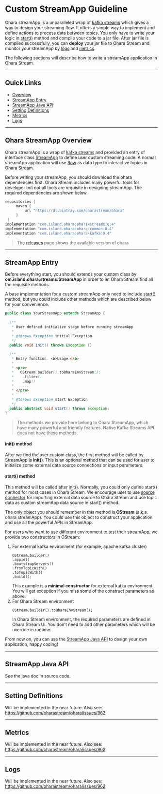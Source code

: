 # Custom StreamApp Guideline

Ohara streamApp is a unparalleled wrap of [kafka streams](https://kafka.apache.org/documentation/streams) which gives
a way to design your streaming flow.
It offers a simple way to implement and define actions to process data between topics.
You only have to write your logic in [start()](#start-method) method and compile your code to a jar file.
After jar file is compiled successfully, you can **deploy** your jar file to Ohara Stream and monitor your streamApp by
 [logs](#logs) and [metrics](#metrics). 

The following sections will describe how to write a streamApp application in Ohara Stream.

----------

## Quick Links

- [Overview](#ohara-streamapp-overview)
- [StreamApp Entry](#streamapp-entry)
- [StreamApp Java API](#streamapp-java-api)
- [Setting Definitions](#setting-definitions)
- [Metrics](#metrics)
- [Logs](#logs)

----------

## Ohara StreamApp Overview

Ohara streamApp is a wrap of [kafka streams](https://kafka.apache.org/documentation/streams) and provided an entry of interface
class [StreamApp](#streamapp-entry) to define user custom streaming code. A normal streamApp application will use [Row](custom_connector.md#data-model)
as data type to interactive topics in Ohara Stream.

Before writing your streamApp, you should download the ohara dependencies first. Ohara Stream includes many powerful tools
for developer but not all tools are requisite in designing streamApp. The required dependencies are shown below.
  
```groovy
repositories {
     maven {
         url "https://dl.bintray.com/oharastream/ohara"
     }
 }
implementation "com.island.ohara:ohara-streams:0.4"
implementation "com.island.ohara:ohara-common:0.4"
implementation "com.island.ohara:ohara-kafka:0.4"
```

> The [releases](https://github.com/oharastream/ohara/releases) page shows the available version of ohara

----------

## StreamApp Entry

Before everything start, you should extends your custom class by **om.island.ohara.streams.StreamApp** in order to
let Ohara Stream find all the requisite methods.

A base implementation for a custom streamApp only need to include [start()]() method, but you could include other methods
which are described below for your convenience.

```java
public class YourStreamApp extends StreamApp {
  
  /**
   * User defined initialize stage before running streamApp
   *
   * @throws Exception initial Exception
   */
  public void init() throws Exception {}
  
  /**
   * Entry function. <b>Usage:</b>
   *
   * <pre>
   *   OStream.builder().toOharaEnvStream();
   *    .filter()
   *    .map()
   *    ...
   * </pre>
   *
   * @throws Exception start Exception
   */
  public abstract void start() throws Exception;
}
```

> The methods we provide here belong to Ohara StreamApp, which have many powerful and friendly features. 
Native Kafka Streams API does not have these methods.

#### init() method
After we find the user custom class, the first method will be called by StreamApp is **init()**. This is an optional method that
can be used for user to initialize some external data source connections or input parameters.

#### start() method
This method will be called after [init()](#init-method). Normally, you could only define start() method for most cases in
Ohara Stream. We encourage user to use [source connector](custom_connector.md#source-connector) for importing external
data source to Ohara Stream and use topic data as custom streamApp data source in start() method.

The only object you should remember in this method is **OStream** (a.k.a. ohara streamApp). You could use this object to
construct your application and use all the powerful APIs in StreamApp.

For users who want to use different environment to test their streamApp, we provide two constructors in
OStream:
1. For external kafka environment (for example, apache kafka cluster)
    ```text
    OStream.builder()
    .appid()
    .bootstrapServers()
    .fromTopicWith()
    .toTopicWith()
    .build();
    ```
    This example is a **minimal constructor** for external kafka environment. You will get exception if you miss some
  of the construct parameters as above.
1. For Ohara Stream environment
    ```text
    OStream.builder().toOharaEnvStream();
    ```
    In Ohara Stream environment, the required parameters are defined in Ohara Stream UI. You don't need to add other parameters
    which will be override in runtime.

From now on, you can use the [StreamApp Java API](#streamapp-java-api) to design your own application, happy coding!

----------

## StreamApp Java API

See the java doc in source code.

----------

## Setting Definitions

Will be implemented in the near future. Also see:
https://github.com/oharastream/ohara/issues/962

----------

## Metrics

Will be implemented in the near future. Also see:
https://github.com/oharastream/ohara/issues/962

----------

## Logs

Will be implemented in the near future. Also see:
https://github.com/oharastream/ohara/issues/962